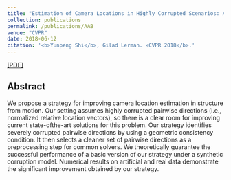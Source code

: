 ```yaml
---
title: "Estimation of Camera Locations in Highly Corrupted Scenarios: All About that Base, No Shape Trouble"
collection: publications
permalink: /publications/AAB
venue: "CVPR"
date: 2018-06-12
citation: '<b>Yunpeng Shi</b>, Gilad Lerman. <CVPR 2018</b>.'
---
```

[[PDF]](https://openaccess.thecvf.com/content_cvpr_2018/papers/Shi_Estimation_of_Camera_CVPR_2018_paper.pdf)


## Abstract
We propose a strategy for improving camera location estimation in structure from motion. Our setting assumes highly
corrupted pairwise directions (i.e., normalized relative location
vectors), so there is a clear room for improving current state-ofthe-art solutions for this problem. Our strategy identifies severely
corrupted pairwise directions by using a geometric consistency
condition. It then selects a cleaner set of pairwise directions
as a preprocessing step for common solvers. We theoretically
guarantee the successful performance of a basic version of our
strategy under a synthetic corruption model. Numerical results on
artificial and real data demonstrate the significant improvement
obtained by our strategy.
